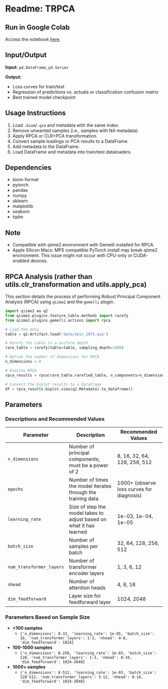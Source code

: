 # Readme: TRPCA

## Run in Google Colab
Access the notebook [here](https://drive.google.com/file/d/1HoLVNs7WaQwUKwb-KLntuEz1Nq9gCYEg/view?usp=sharing).

## Input/Output
**Input:** `pd.DataFrame`, `pd.Series`

**Output:**
- Loss curves for train/test
- Regression of predictions vs. actuals or classification confusion matrix
- Best trained model checkpoint

## Usage Instructions
1. Load `.biom`/`.qza` and metadata with the same index.
2. Remove unwanted samples (i.e., samples with NA metadata).
3. Apply RPCA or CLR+PCA transformation.
4. Convert sample loadings or PCA results to a DataFrame.
5. Add metadata to the DataFrame.
6. Load DataFrame and metadata into train/test dataloaders.

## Dependencies
- biom-format
- pytorch
- pandas
- numpy
- sklearn
- matplotlib
- seaborn
- tqdm

## Note
- Compatible with qiime2 environment with Gemelli installed for RPCA.
- Apple Silicon Macs: MPS compatible PyTorch install may break qiime2 environment. This issue might not occur with CPU-only or CUDA-enabled devices.

## RPCA Analysis (rather than utils.clr_transformation and utils.apply_pca)

This section details the process of performing Robust Principal Component Analysis (RPCA) using `qiime2` and the `gemelli` plugin.

```python
import qiime2 as q2
from qiime2.plugins.feature_table.methods import rarefy
from qiime2.plugins.gemelli.actions import rpca

# Load the data
table = q2.Artifact.load('data/skin_1975.qza')

# Rarefy the table to a uniform depth
rare_table = rarefy(table=table, sampling_depth=1000)

# Define the number of dimensions for RPCA
n_dimensions = 8

# Execute RPCA
rpca_results = rpca(rare_table.rarefied_table, n_components=n_dimensions, min_feature_frequency=5)

# Convert the biplot results to a DataFrame
df = rpca_results.biplot.view(q2.Metadata).to_dataframe()

```


## Parameters
### Descriptions and Recommended Values
| Parameter             | Description                                      | Recommended Values                               |
|-----------------------|--------------------------------------------------|--------------------------------------------------|
| `n_dimensions`        | Number of principal components; must be a power of 2 | 8, 16, 32, 64, 128, 256, 512                     |
| `epochs`              | Number of times the model iterates through the training data | 1000+ (observe loss curves for diagnosis)        |
| `learning_rate`       | Size of step the model takes to adjust based on what it has learned | 1e-03, 1e-04, 1e-05                              |
| `batch_size`          | Number of samples per batch                     | 32, 64, 128, 256, 512                             |
| `num_transformer_layers` | Number of transformer encoder layers          | 1, 3, 6, 12                                       |
| `nhead`               | Number of attention heads                       | 4, 8, 16                                          |
| `dim_feedforward`     | Layer size for feedforward layer                | 1024, 2048                                        |

### Parameters Based on Sample Size
- **<100 samples**
  - `{'n_dimensions': 8-32, 'learning_rate': 1e-05, 'batch_size': 16, 'num_transformer_layers': 1-3, 'nhead': 4-8, 'dim_feedforward': 1024}`
- **100-1000 samples**
  - `{'n_dimensions': 8-256, 'learning_rate': 1e-03, 'batch_size': 128, 'num_transformer_layers': 1-3, 'nhead': 8-16, 'dim_feedforward': 1024-2048}`
- **1000+ samples**
  - `{'n_dimensions': 8-512, 'learning_rate': 1e-03, 'batch_size': 128-512, 'num_transformer_layers': 3-12, 'nhead': 8-16, 'dim_feedforward': 1024-2048}`
